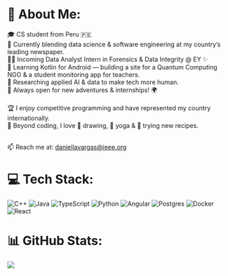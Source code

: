 # 💫 About Me:
🎓 CS student from Peru 🇵🇪<br>📰 Currently blending data science & software engineering at my country’s leading newspaper.  <br>🕵️‍♀️ Incoming Data Analyst Intern in Forensics & Data Integrity @ EY ✨  <br>📱 Learning Kotlin for Android — building a site for a Quantum Computing NGO & a student monitoring app for teachers.  <br>🤖 Researching applied AI & data to make tech more human.
<br>💼 Always open for new adventures & internships! 🌍<br><br>🏆 I enjoy competitive programming and have represented my country internationally. <br>
🌿 Beyond coding, I love 🎨 drawing, 🪷 yoga & 🍳 trying new recipes.
<br><br>

📫 Reach me at: [daniellavargas@ieee.org](mailto:daniellavargas@ieee.org)
<br>

# 💻 Tech Stack:
![C++](https://img.shields.io/badge/c++-%2300599C.svg?style=for-the-badge&logo=c%2B%2B&logoColor=white) ![Java](https://img.shields.io/badge/java-%23ED8B00.svg?style=for-the-badge&logo=openjdk&logoColor=white) ![TypeScript](https://img.shields.io/badge/typescript-%23007ACC.svg?style=for-the-badge&logo=typescript&logoColor=white) ![Python](https://img.shields.io/badge/python-3670A0?style=for-the-badge&logo=python&logoColor=ffdd54) ![Angular](https://img.shields.io/badge/angular-%23DD0031.svg?style=for-the-badge&logo=angular&logoColor=white) ![Postgres](https://img.shields.io/badge/postgres-%23316192.svg?style=for-the-badge&logo=postgresql&logoColor=white) ![Docker](https://img.shields.io/badge/docker-%230db7ed.svg?style=for-the-badge&logo=docker&logoColor=white) ![React](https://img.shields.io/badge/react-%2320232a.svg?style=for-the-badge&logo=react&logoColor=%2361DAFB)

# 📊 GitHub Stats:
![](https://nirzak-streak-stats.vercel.app/?user=crysticore&theme=graywhite&hide_border=true)<br/>
